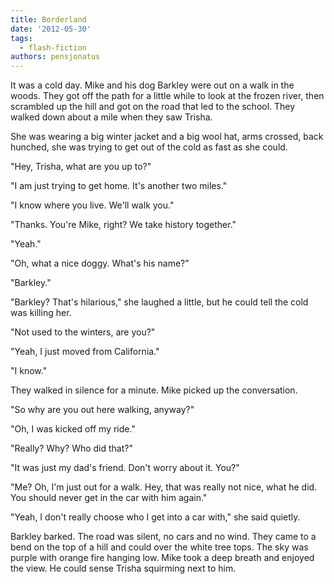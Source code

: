```yaml
---
title: Borderland
date: '2012-05-30'
tags:
  - flash-fiction
authors: pensjonatus
---
```


It was a cold day. Mike and his dog Barkley were out on a walk in the woods.
They got off the path for a little while to look at the frozen river, then
scrambled up the hill and got on the road that led to the school. They walked
down about a mile when they saw Trisha.

<!-- truncate -->

She was wearing a big winter jacket and a big wool hat, arms crossed, back
hunched, she was trying to get out of the cold as fast as she could.

"Hey, Trisha, what are you up to?"

"I am just trying to get home. It's another two miles."

"I know where you live. We'll walk you."

"Thanks. You're Mike, right? We take history together."

"Yeah."

"Oh, what a nice doggy. What's his name?"

"Barkley."

"Barkley? That's hilarious," she laughed a little, but he could tell the cold
was killing her.

"Not used to the winters, are you?"

"Yeah, I just moved from California."

"I know."

They walked in silence for a minute. Mike picked up the conversation.

"So why are you out here walking, anyway?"

"Oh, I was kicked off my ride."

"Really? Why? Who did that?"

"It was just my dad's friend. Don't worry about it. You?"

"Me? Oh, I'm just out for a walk. Hey, that was really not nice, what he did.
You should never get in the car with him again."

"Yeah, I don't really choose who I get into a car with," she said quietly.

Barkley barked. The road was silent, no cars and no wind. They came to a bend on
the top of a hill and could over the white tree tops. The sky was purple with
orange fire hanging low. Mike took a deep breath and enjoyed the view. He could
sense Trisha squirming next to him.
